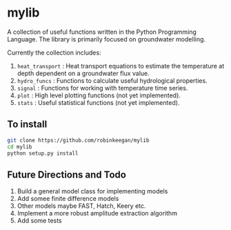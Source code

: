 # mylib

A collection of useful functions written in the Python Programming Language. The library is primarily focused on groundwater modelling.

Currently the collection includes:

1. `heat_transport` : Heat transport equations to estimate the temperature at depth dependent on a groundwater flux value.
2. `hydro_funcs` : Functions to calculate useful hydrological properties.
3. `signal` : Functions for working with temperature time series.
4. `plot` : High level plotting functions (not yet implemented).
5. `stats` : Useful statistical functions (not yet implemented).


## To install

```bash
git clone https://github.com/robinkeegan/mylib
cd mylib
python setup.py install
```

## Future Directions and Todo
1. Build a general model class for implementing models 
2. Add somee finite difference models
3. Other models maybe FAST, Hatch, Keery etc.
4. Implement a more robust amplitude extraction algorithm
5. Add some tests
